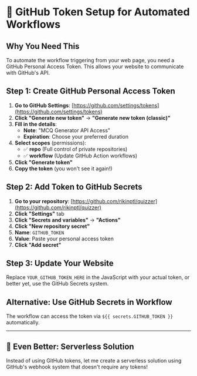 # 🔐 GitHub Token Setup for Automated Workflows

## **Why You Need This**
To automate the workflow triggering from your web page, you need a GitHub Personal Access Token. This allows your website to communicate with GitHub's API.

## **Step 1: Create GitHub Personal Access Token**

1. **Go to GitHub Settings**: [https://github.com/settings/tokens](https://github.com/settings/tokens)
2. **Click "Generate new token"** → **"Generate new token (classic)"**
3. **Fill in the details**:
   - **Note**: "MCQ Generator API Access"
   - **Expiration**: Choose your preferred duration
4. **Select scopes** (permissions):
   - ✅ **repo** (Full control of private repositories)
   - ✅ **workflow** (Update GitHub Action workflows)
5. **Click "Generate token"**
6. **Copy the token** (you won't see it again!)

## **Step 2: Add Token to GitHub Secrets**

1. **Go to your repository**: [https://github.com/rikinptl/quizzer](https://github.com/rikinptl/quizzer)
2. **Click "Settings"** tab
3. **Click "Secrets and variables"** → **"Actions"**
4. **Click "New repository secret"**
5. **Name**: `GITHUB_TOKEN`
6. **Value**: Paste your personal access token
7. **Click "Add secret"**

## **Step 3: Update Your Website**

Replace `YOUR_GITHUB_TOKEN_HERE` in the JavaScript with your actual token, or better yet, use the GitHub Secrets system.

## **Alternative: Use GitHub Secrets in Workflow**

The workflow can access the token via `${{ secrets.GITHUB_TOKEN }}` automatically.

---

## **🚀 Even Better: Serverless Solution**

Instead of using GitHub tokens, let me create a serverless solution using GitHub's webhook system that doesn't require any tokens!
